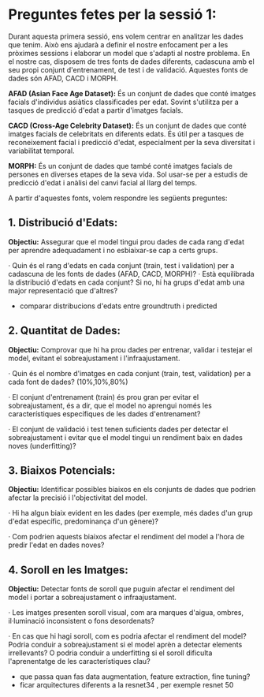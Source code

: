 # Preguntes fetes per la sessió 1:

Durant aquesta primera sessió, ens volem centrar en analitzar les dades que tenim. Això ens ajudarà a definir el nostre enfocament per a les pròximes sessions i elaborar un model que s'adapti al nostre problema. En el nostre cas, disposem de tres fonts de dades diferents, cadascuna amb el seu propi conjunt d'entrenament, de test i de validació. Aquestes fonts de dades són AFAD, CACD i MORPH. 

**AFAD (Asian Face Age Dataset):** És un conjunt de dades que conté imatges facials d'individus asiàtics classificades per edat. Sovint s'utilitza per a tasques de predicció d'edat a partir d'imatges facials.

**CACD (Cross-Age Celebrity Dataset):** És un conjunt de dades que conté imatges facials de celebritats en diferents edats. És útil per a tasques de reconeixement facial i predicció d'edat, especialment per la seva diversitat i variabilitat temporal.

**MORPH:** És un conjunt de dades que també conté imatges facials de persones en diverses etapes de la seva vida. Sol usar-se per a estudis de predicció d'edat i anàlisi del canvi facial al llarg del temps.

A partir d'aquestes fonts, volem respondre les següents preguntes:


## 1. Distribució d'Edats:

**Objectiu:** Assegurar que el model tingui prou dades de cada rang d'edat per aprendre adequadament i no esbiaixar-se cap a certs grups.

· Quin és el rang d'edats en cada conjunt (train, test i validation) per a cadascuna de les fonts de dades (AFAD, CACD, MORPH)?
· Està equilibrada la distribució d'edats en cada conjunt? Si no, hi ha grups d'edat amb una major representació que d'altres?
- comparar distribucions d'edats entre groundtruth i predicted

## 2. Quantitat de Dades:

**Objectiu:** Comprovar que hi ha prou dades per entrenar, validar i testejar el model, evitant el sobreajustament i l'infraajustament.

· Quin és el nombre d'imatges en cada conjunt (train, test, validation) per a cada font de dades? (10%,10%,80%)

· El conjunt d'entrenament (train) és prou gran per evitar el sobreajustament, és a dir, que el model no aprengui només les característiques específiques de les dades d'entrenament?

· El conjunt de validació i test tenen suficients dades per detectar el sobreajustament i evitar que el model tingui un rendiment baix en dades noves (underfitting)?

## 3. Biaixos Potencials:

**Objectiu:** Identificar possibles biaixos en els conjunts de dades que podrien afectar la precisió i l'objectivitat del model.

· Hi ha algun biaix evident en les dades (per exemple, més dades d'un grup d'edat específic, predominança d'un gènere)?

· Com podrien aquests biaixos afectar el rendiment del model a l'hora de predir l'edat en dades noves?

## 4. Soroll en les Imatges:

**Objectiu:** Detectar fonts de soroll que puguin afectar el rendiment del model i portar a sobreajustament o infraajustament.

· Les imatges presenten soroll visual, com ara marques d'aigua, ombres, il·luminació inconsistent o fons desordenats?

· En cas que hi hagi soroll, com es podria afectar el rendiment del model? Podria conduir a sobreajustament si el model aprèn a detectar elements irrellevants? O podria conduir a underfitting si el soroll dificulta l'aprenentatge de les característiques clau?



- que passa quan fas data augmentation, feature extraction, fine tuning?
- ficar arquitectures diferents a la resnet34 , per exemple resnet 50










